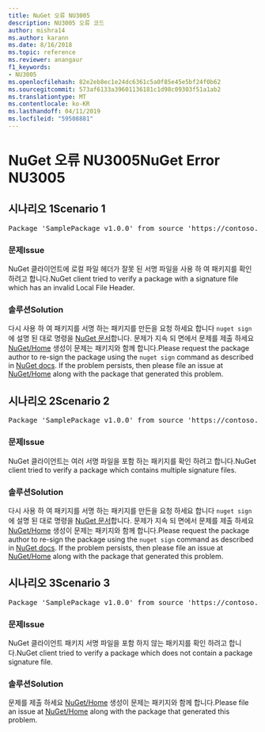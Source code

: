 ```yaml
---
title: NuGet 오류 NU3005
description: NU3005 오류 코드
author: mishra14
ms.author: karann
ms.date: 8/16/2018
ms.topic: reference
ms.reviewer: anangaur
f1_keywords:
- NU3005
ms.openlocfilehash: 82e2eb8ec1e24dc6361c5a0f85e45e5bf24f0b62
ms.sourcegitcommit: 573af6133a39601136181c1d98c09303f51a1ab2
ms.translationtype: MT
ms.contentlocale: ko-KR
ms.lasthandoff: 04/11/2019
ms.locfileid: "59508881"
---
```

# <a name="nuget-error-nu3005"></a><span data-ttu-id="8172c-103">NuGet 오류 NU3005</span><span class="sxs-lookup"><span data-stu-id="8172c-103">NuGet Error NU3005</span></span>

## <a name="scenario-1"></a><span data-ttu-id="8172c-104">시나리오 1</span><span class="sxs-lookup"><span data-stu-id="8172c-104">Scenario 1</span></span>

<pre>Package 'SamplePackage v1.0.0' from source 'https://contoso.com/index.json': The package contains an invalid package signature file.</pre>

### <a name="issue"></a><span data-ttu-id="8172c-105">문제</span><span class="sxs-lookup"><span data-stu-id="8172c-105">Issue</span></span>

<span data-ttu-id="8172c-106">NuGet 클라이언트에 로컬 파일 헤더가 잘못 된 서명 파일을 사용 하 여 패키지를 확인 하려고 합니다.</span><span class="sxs-lookup"><span data-stu-id="8172c-106">NuGet client tried to verify a package with a signature file which has an invalid Local File Header.</span></span>


### <a name="solution"></a><span data-ttu-id="8172c-107">솔루션</span><span class="sxs-lookup"><span data-stu-id="8172c-107">Solution</span></span>

<span data-ttu-id="8172c-108">다시 사용 하 여 패키지를 서명 하는 패키지를 만든을 요청 하세요 합니다 `nuget sign` 에 설명 된 대로 명령을 [NuGet 문서](https://docs.microsoft.com/en-us/nuget/create-packages/sign-a-package)합니다. 문제가 지속 되 면에서 문제를 제출 하세요 [NuGet/Home](https://github.com/NuGet/Home/issues) 생성이 문제는 패키지와 함께 합니다.</span><span class="sxs-lookup"><span data-stu-id="8172c-108">Please request the package author to re-sign the package using the `nuget sign` command as described in [NuGet docs](https://docs.microsoft.com/en-us/nuget/create-packages/sign-a-package). If the problem persists, then please file an issue at [NuGet/Home](https://github.com/NuGet/Home/issues) along with the package that generated this problem.</span></span>



## <a name="scenario-2"></a><span data-ttu-id="8172c-109">시나리오 2</span><span class="sxs-lookup"><span data-stu-id="8172c-109">Scenario 2</span></span>

<pre>Package 'SamplePackage v1.0.0' from source 'https://contoso.com/index.json': The package contains multiple package signature files.</pre>

### <a name="issue"></a><span data-ttu-id="8172c-110">문제</span><span class="sxs-lookup"><span data-stu-id="8172c-110">Issue</span></span>

<span data-ttu-id="8172c-111">NuGet 클라이언트는 여러 서명 파일을 포함 하는 패키지를 확인 하려고 합니다.</span><span class="sxs-lookup"><span data-stu-id="8172c-111">NuGet client tried to verify a package which contains multiple signature files.</span></span>


### <a name="solution"></a><span data-ttu-id="8172c-112">솔루션</span><span class="sxs-lookup"><span data-stu-id="8172c-112">Solution</span></span>

<span data-ttu-id="8172c-113">다시 사용 하 여 패키지를 서명 하는 패키지를 만든을 요청 하세요 합니다 `nuget sign` 에 설명 된 대로 명령을 [NuGet 문서](https://docs.microsoft.com/en-us/nuget/create-packages/sign-a-package)합니다. 문제가 지속 되 면에서 문제를 제출 하세요 [NuGet/Home](https://github.com/NuGet/Home/issues) 생성이 문제는 패키지와 함께 합니다.</span><span class="sxs-lookup"><span data-stu-id="8172c-113">Please request the package author to re-sign the package using the `nuget sign` command as described in [NuGet docs](https://docs.microsoft.com/en-us/nuget/create-packages/sign-a-package). If the problem persists, then please file an issue at [NuGet/Home](https://github.com/NuGet/Home/issues) along with the package that generated this problem.</span></span>



## <a name="scenario-3"></a><span data-ttu-id="8172c-114">시나리오 3</span><span class="sxs-lookup"><span data-stu-id="8172c-114">Scenario 3</span></span>

<pre>Package 'SamplePackage v1.0.0' from source 'https://contoso.com/index.json': The package does not contain a valid package signature file.</pre>

### <a name="issue"></a><span data-ttu-id="8172c-115">문제</span><span class="sxs-lookup"><span data-stu-id="8172c-115">Issue</span></span>

<span data-ttu-id="8172c-116">NuGet 클라이언트 패키지 서명 파일을 포함 하지 않는 패키지를 확인 하려고 합니다.</span><span class="sxs-lookup"><span data-stu-id="8172c-116">NuGet client tried to verify a package which does not contain a package signature file.</span></span>


### <a name="solution"></a><span data-ttu-id="8172c-117">솔루션</span><span class="sxs-lookup"><span data-stu-id="8172c-117">Solution</span></span>

<span data-ttu-id="8172c-118">문제를 제출 하세요 [NuGet/Home](https://github.com/NuGet/Home/issues) 생성이 문제는 패키지와 함께 합니다.</span><span class="sxs-lookup"><span data-stu-id="8172c-118">Please file an issue at [NuGet/Home](https://github.com/NuGet/Home/issues) along with the package that generated this problem.</span></span>



